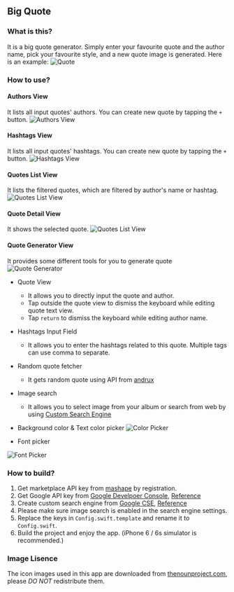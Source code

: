 ## Big Quote

### What is this?

It is a big quote generator.
Simply enter your favourite quote and the author name, pick your favourite style, and a new quote image is generated.
Here is an example:
![Quote](./Screenshots/quote.JPG)

### How to use?

#### Authors View
It lists all input quotes' authors. You can create new quote by tapping the `+` button.
![Authors View](./Screenshots/authors.png)

#### Hashtags View
It lists all input quotes' hashtags. You can create new quote by tapping the `+` button.
![Hashtags View](./Screenshots/hashtags.png)

#### Quotes List View
It lists the filtered quotes, which are filtered by author's name or hashtag.
![Quotes List View](./Screenshots/quotes-list.png)

#### Quote Detail View
It shows the selected quote.
![Quotes List View](./Screenshots/quote-detail.png)

#### Quote Generator View
It provides some different tools for you to generate quote
![Quote Generator](./Screenshots/new-quote-1.png)

* Quote View
	- It allows you to directly input the quote and author.
	- Tap outside the quote view to dismiss the keyboard while editing quote text view.
	- Tap `return` to dismiss the keyboard while editing author name.

* Hashtags Input Field
	- It allows you to enter the hashtags related to this quote. Multiple tags can use comma to separate.

* Random quote fetcher
	- It gets random quote using API from [andrux](https://market.mashape.com/andruxnet/random-famous-quotes)

* Image search
	- It allows you to select image from your album or search from web by using [Custom Search Engine](https://developers.google.com/custom-search/)

* Background color & Text color picker
	![Color Picker](./Screenshots/color-picker.png)

* Font picker
 
![Font Picker](./Screenshots/font-picker.png)


### How to build?

1. Get marketplace API key from [mashape](https://market.mashape.com/andruxnet/random-famous-quotes) by registration.
1. Get Google API key from [Google Develpoer Console](https://console.developers.google.com/home/dashboard?project=api-project-174904668213&pli=1), [Reference](https://developers.google.com/identity/sign-in/web/devconsole-project)
1. Create custom search engine from [Google CSE](https://cse.google.com/manage/all), [Reference](https://developers.google.com/custom-search/docs/tutorial/creatingcse)
1. Please make sure image search is enabled in the search engine settings.
1. Replace the keys in `Config.swift.template` and rename it to `Config.swift`.
1. Build the project and enjoy the app. (iPhone 6 / 6s simulator is recommended.)


### Image Lisence

The icon images used in this app are downloaded from [thenounproject.com](https://thenounproject.com),
please *DO NOT* redistribute them.
